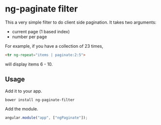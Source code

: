 # ng-paginate filter

This a very simple filter to do client side pagination. It takes two arguments:

* current page (1 based index)
* number per page

For example, if you have a collection of 23 times,

```html
<tr ng-repeat="items | paginate:2:5">
```

will display items 6 - 10.

## Usage

Add it to your app.

```
bower install ng-paginate-filter
```

Add the module.

```javascript
angular.module("app", ["ngPaginate"]);
```
